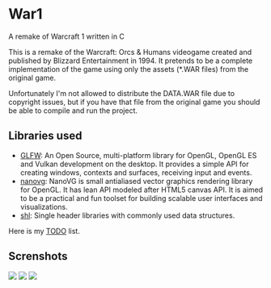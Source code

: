 # War1

A remake of Warcraft 1 written in C

This is a remake of the Warcraft: Orcs & Humans videogame created and published by Blizzard Entertainment in 1994. It pretends to be a complete implementation of the game using only the assets (*.WAR files) from the original game.

Unfortunately I'm not allowed to distribute the DATA.WAR file due to copyright issues, but if you have that file from the original game you should be able to compile and run the project.

## Libraries used

* [GLFW](https://www.glfw.org/): An Open Source, multi-platform library for OpenGL, OpenGL ES and Vulkan development on the desktop. It provides a simple API for creating windows, contexts and surfaces, receiving input and events.
* [nanovg](https://github.com/memononen/nanovg): NanoVG is small antialiased vector graphics rendering library for OpenGL. It has lean API modeled after HTML5 canvas API. It is aimed to be a practical and fun toolset for building scalable user interfaces and visualizations.
* [shl](https://github.com/acoto87/shl): Single header libraries with commonly used data structures.

Here is my [TODO](https://github.com/acoto87/war1/blob/master/todo.md) list.

## Screnshots

![](https://github.com/acoto87/war1/blob/master/pics/GIF14.gif)
![](https://github.com/acoto87/war1/blob/master/pics/GIF30.gif)
![](https://github.com/acoto87/war1/blob/master/pics/GIF32.gif)
